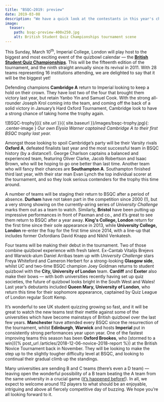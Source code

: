 ```yaml
---
title: "BSQC–2019: preview"
date: 2019-03-08
description: "We have a quick look at the contestants in this year's championships."
image:
  teaser:
    path: bsqc-preview-400x250.jpg
    alt: British Student Quiz Championships tournament scene
---
```


This Sunday, March 10<sup>th</sup>, Imperial College, London will play host to the biggest and most exciting event of the quizbowl calendar — the [**British Student Quiz Championships**](https://www.facebook.com/events/606767886451118/). This will be the fifteenth edition of the tournament, and the ninth straight annually since its revival in 2011. With 28 teams representing 16 institutions attending, we are delighted to say that it will be the biggest yet!

Defending champions **Cambridge A** return to Imperial looking to keep a hold on their crown. They have lost two of the four that brought them victory last year, but retain Yanbo Yin and Samuel Cook. With the strong all-rounder Joseph Krol coming into the team, and coming off the back of a solid victory in January’s Hard Oxford Tournament, Cambridge look to have a strong chance of taking home the trophy again.

![BSQC-trophy]({{ site.url }}{{ site.baseurl }}/images/bsqc-trophy.jpg){: .center-image }
_Our own Elysia Warner captained Cambridge A to their first BSQC trophy last year._

Amongst those looking to spoil Cambridge’s party will be their Varsity rivals **Oxford A**, defeated finalists last year and the most successful team in BSQC history (by a distance!). George Charlson captains a balanced and experienced team, featuring Oliver Clarke, Jacob Robertson and Isaac Brown, who will be hoping to go one better than last time. Another team who will fancy their chances are **Southampton A**. Southampton finished third last year, with their star man Evan Lynch the top individual scorer at the tournament, and so they look serious contenders for the trophy this time around.

A number of teams will be staging their return to BSQC after a period of absence. **Durham** have not taken part in the competition since 2000 (!), but a very strong showing on the currently-airing series of _University Challenge_ marks them out as a team to watch. Similarly, **Bristol** have been putting up impressive performances in front of Paxman and co., and it’s great to see them return to BSQC after a year away. **King's College, London** return for the first time since their sole appearance in 2013, while **University College, London** re-enter the fray for the first time since 2014, with a line-up that includes former Oxfordians David Knapp and Nikhil Venkatesh.

Four teams will be making their debut in the tournament. Two of those combine quizbowl experience with fresh talent. Ex-Cantab Vitalijs Brejevs and Warwick-alum Daniel Arribas team up with _University Challenge_ stars Freya Whiteford and Cameron Herbert for a strong-looking **Glasgow side**, whilst _UC_ and two-time BSQC champion Joey Goldman returns to student quizbowl with the **City, University of London** team. **Cardiff** and **Exeter** also make their bows — with both universities recently having set up quiz societies, the future of quizbowl looks bright in the South West and Wales! Last year’s debutants included **Queen Mary, University of London**, who return this time for their sophomore appearance, captained by Quiz League of London regular Scott Kemp.

It’s wonderful to see UK student quizzing growing so fast, and it will be great to watch the new teams test their mettle against some of the universities which have become mainstays of British quizbowl over the last few years. **Manchester** have attended every BSQC since the resurrection of the tournament, whilst **Edinburgh**, **Warwick** and hosts **Imperial** put in consistently strong performances year upon year. One of the fastest improving teams this season has been **Oxford Brookes**, who [stormed to a win]({% post_url /articles/2018-12-06-novice-2018-report %}) at the British Novice Tournament back in November. They will be looking to make the step up to the slightly tougher difficulty level at BSQC, and looking to continual their gradual climb up the standings.

Many universities are sending B and C teams (there’s even a D team) — leaving open the wonderful possibility of a B team beating the A team from the same university in a crucial game ([it’s happened before!](http://hsquizbowl.org/db/tournaments/2245/stats/combined/)). In all, we expect to welcome around 112 players to what should be an enjoyable, intriguing and above all fiercely competitive day of buzzing. We hope you’re all looking forward to it.
